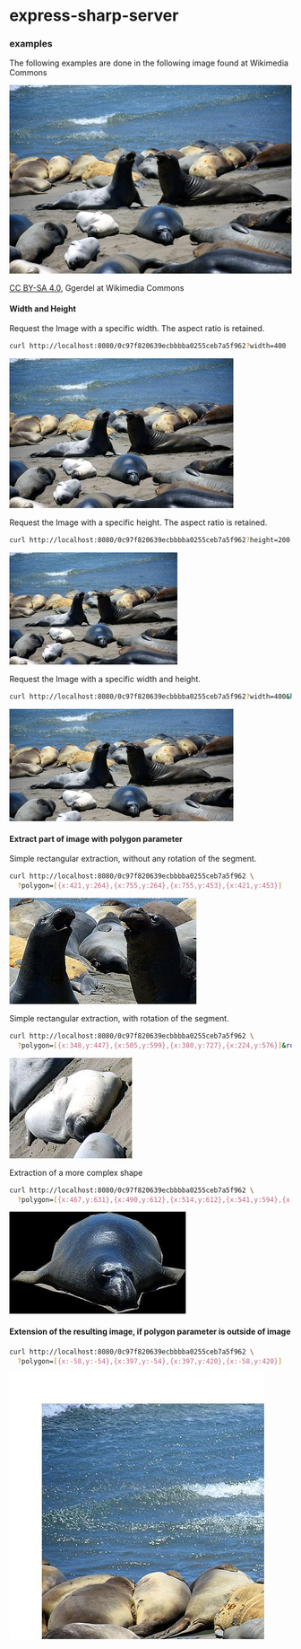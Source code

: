 # express-sharp-server 

### examples

The following examples are done in the following image found at Wikimedia Commons

![elefants.jpg](../tests/fixtures/elefants.jpg)

[CC BY-SA 4.0](https://creativecommons.org/licenses/by-sa/4.0), Ggerdel at Wikimedia Commons

#### Width and Height

Request the Image with a specific width. The aspect ratio is retained.
```sh
curl http://localhost:8080/0c97f820639ecbbbba0255ceb7a5f962?width=400
```

![width](../tests/fixtures/elefants-width.jpg)

Request the Image with a specific height. The aspect ratio is retained.
```sh
curl http://localhost:8080/0c97f820639ecbbbba0255ceb7a5f962?height=200
```

![height](../tests/fixtures/elefants-height.jpg)

Request the Image with a specific width and height.
```sh
curl http://localhost:8080/0c97f820639ecbbbba0255ceb7a5f962?width=400&height=200
```

![width and height](../tests/fixtures/elefants-widthheight.jpg)

#### Extract part of image with polygon parameter

Simple rectangular extraction, without any rotation of the segment.
```sh
curl http://localhost:8080/0c97f820639ecbbbba0255ceb7a5f962 \
  ?polygon=[{x:421,y:264},{x:755,y:264},{x:755,y:453},{x:421,y:453}]
```

![rect](../tests/fixtures/elefants-rect-norotate.jpg)


Simple rectangular extraction, with rotation of the segment.
```sh
curl http://localhost:8080/0c97f820639ecbbbba0255ceb7a5f962 \
  ?polygon=[{x:348,y:447},{x:505,y:599},{x:380,y:727},{x:224,y:576}]&rotation=315.94
```

![rotate](../tests/fixtures/elefants-rect-rotate.jpg)

Extraction of a more complex shape
```sh
curl http://localhost:8080/0c97f820639ecbbbba0255ceb7a5f962 \
  ?polygon=[{x:467,y:631},{x:490,y:612},{x:514,y:612},{x:541,y:594},{x:549,y:563},{x:576,y:532},{x:612,y:513},{x:647,y:506},{x:696,y:522},{x:728,y:550},{x:741,y:584},{x:739,y:603},{x:782,y:610},{x:766,y:635},{x:725,y:647},{x:704,y:652},{x:697,y:679},{x:657,y:688},{x:633,y:675},{x:571,y:653},{x:545,y:648},{x:508,y:635}]
```

![polygon](../tests/fixtures/elefants-polygon.jpg)

#### Extension of the resulting image, if polygon parameter is outside of image

```sh
curl http://localhost:8080/0c97f820639ecbbbba0255ceb7a5f962 \
  ?polygon=[{x:-58,y:-54},{x:397,y:-54},{x:397,y:420},{x:-58,y:420}]
```

![topleft](../tests/fixtures/elefants-extend-topleft.jpg)